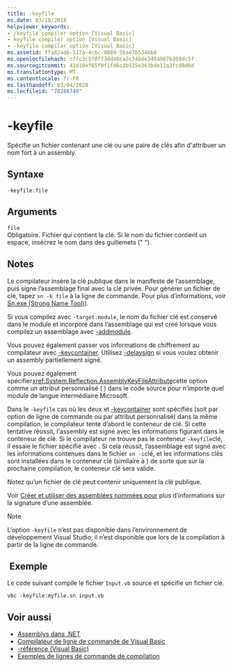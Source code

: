 ```yaml
---
title: -keyfile
ms.date: 03/10/2018
helpviewer_keywords:
- /keyfile compiler option [Visual Basic]
- keyfile compiler option [Visual Basic]
- -keyfile compiler option [Visual Basic]
ms.assetid: ffa82a4b-517a-4c6c-9889-5bae7b534bb8
ms.openlocfilehash: cffc3c5f0ff3dd48ca2c74bde346a967b209dc5f
ms.sourcegitcommit: 43d10ef65f0f1fd6c3b515e363bde11a3fcd8d6d
ms.translationtype: MT
ms.contentlocale: fr-FR
ms.lasthandoff: 03/04/2020
ms.locfileid: "78266740"
---
```

# <a name="-keyfile"></a>-keyfile
Spécifie un fichier contenant une clé ou une paire de clés afin d'attribuer un nom fort à un assembly.  
  
## <a name="syntax"></a>Syntaxe  
  
```console
-keyfile:file  
```  
  
## <a name="arguments"></a>Arguments  
 `file`  
 Obligatoire. Fichier qui contient la clé. Si le nom du fichier contient un espace, insécrez le nom dans des guillemets (" ").  
  
## <a name="remarks"></a>Notes   
 Le compilateur insère la clé publique dans le manifeste de l’assemblage, puis signe l’assemblage final avec la clé privée. Pour générer un fichier de clé, tapez `sn -k file` à la ligne de commande. Pour plus d’informations, voir [Sn.exe (Strong Name Tool)](../../../framework/tools/sn-exe-strong-name-tool.md)).  
  
 Si vous compilez avec `-target:module`, le nom du fichier clé est conservé dans le module et incorporé dans l’assemblage qui est créé lorsque vous compilez un assemblage avec [-addmodule](../../../visual-basic/reference/command-line-compiler/addmodule.md).  
  
 Vous pouvez également passer vos informations de chiffrement au compilateur avec [-keycontainer](../../../visual-basic/reference/command-line-compiler/keycontainer.md). Utilisez [-delaysign](../../../visual-basic/reference/command-line-compiler/delaysign.md) si vous voulez obtenir un assembly partiellement signé.  
  
 Vous pouvez également spécifier<xref:System.Reflection.AssemblyKeyFileAttribute>cette option comme un attribut personnalisé ( ) dans le code source pour n’importe quel module de langue intermédiaire Microsoft.  
  
 Dans le `-keyfile` cas où les deux et [-keycontainer](../../../visual-basic/reference/command-line-compiler/keycontainer.md) sont spécifiés (soit par option de ligne de commande ou par attribut personnalisé) dans la même compilation, le compilateur tente d’abord le conteneur de clé. Si cette tentative réussit, l'assembly est signé avec les informations figurant dans le conteneur de clé. Si le compilateur ne trouve pas le conteneur `-keyfile`clé, il essaie le fichier spécifié avec . Si cela réussit, l’assemblage est signé avec les informations contenues dans le fichier `sn -i`clé, et les informations clés sont installées dans le conteneur clé (similaire à ) de sorte que sur la prochaine compilation, le conteneur clé sera valide.  
  
 Notez qu’un fichier de clé peut contenir uniquement la clé publique.  
  
 Voir [Créer et utiliser des assemblées nommées pour](../../../standard/assembly/create-use-strong-named.md) plus d’informations sur la signature d’une assemblée.  
  
> [!NOTE]
> L’option `-keyfile` n’est pas disponible dans l’environnement de développement Visual Studio; il n’est disponible que lors de la compilation à partir de la ligne de commande.

## <a name="example"></a> Exemple

Le code suivant compile le fichier `Input.vb` source et spécifie un fichier clé.

```console
vbc -keyfile:myfile.sn input.vb
```

## <a name="see-also"></a>Voir aussi

- [Assemblys dans .NET](../../../standard/assembly/index.md)
- [Compilateur de ligne de commande de Visual Basic](../../../visual-basic/reference/command-line-compiler/index.md)
- [-référence (Visual Basic)](../../../visual-basic/reference/command-line-compiler/reference.md)
- [Exemples de lignes de commande de compilation](../../../visual-basic/reference/command-line-compiler/sample-compilation-command-lines.md)
